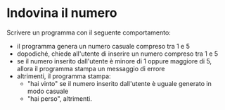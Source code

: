 # Indovina il numero

Scrivere un programma con il seguente comportamento:
* il programma genera un numero casuale compreso tra 1 e 5
* dopodiché, chiede all'utente di inserire un numero compreso tra 1 e 5
* se il numero inserito dall'utente è minore di 1 oppure maggiore di 5, allora il programma stampa un messaggio di errore
* altrimenti, il programma stampa:
  * "hai vinto" se il numero inserito dall'utente è uguale generato in modo casuale
  * "hai perso", altrimenti.
